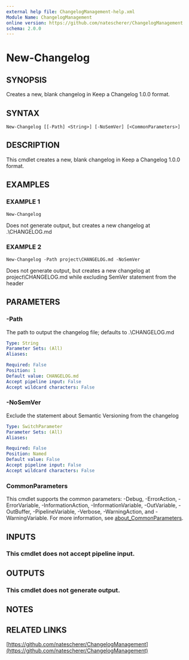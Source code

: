 ```yaml
---
external help file: ChangelogManagement-help.xml
Module Name: ChangelogManagement
online version: https://github.com/natescherer/ChangelogManagement
schema: 2.0.0
---
```


# New-Changelog

## SYNOPSIS
Creates a new, blank changelog in Keep a Changelog 1.0.0 format.

## SYNTAX

```
New-Changelog [[-Path] <String>] [-NoSemVer] [<CommonParameters>]
```

## DESCRIPTION
This cmdlet creates a new, blank changelog in Keep a Changelog 1.0.0 format.

## EXAMPLES

### EXAMPLE 1
```
New-Changelog
```

Does not generate output, but creates a new changelog at .\CHANGELOG.md

### EXAMPLE 2
```
New-Changelog -Path project\CHANGELOG.md -NoSemVer
```

Does not generate output, but creates a new changelog at project\CHANGELOG.md while excluding SemVer statement from the header

## PARAMETERS

### -Path
The path to output the changelog file; defaults to .\CHANGELOG.md

```yaml
Type: String
Parameter Sets: (All)
Aliases:

Required: False
Position: 1
Default value: CHANGELOG.md
Accept pipeline input: False
Accept wildcard characters: False
```

### -NoSemVer
Exclude the statement about Semantic Versioning from the changelog

```yaml
Type: SwitchParameter
Parameter Sets: (All)
Aliases:

Required: False
Position: Named
Default value: False
Accept pipeline input: False
Accept wildcard characters: False
```

### CommonParameters
This cmdlet supports the common parameters: -Debug, -ErrorAction, -ErrorVariable, -InformationAction, -InformationVariable, -OutVariable, -OutBuffer, -PipelineVariable, -Verbose, -WarningAction, and -WarningVariable. For more information, see [about_CommonParameters](http://go.microsoft.com/fwlink/?LinkID=113216).

## INPUTS

### This cmdlet does not accept pipeline input.
## OUTPUTS

### This cmdlet does not generate output.
## NOTES

## RELATED LINKS

[https://github.com/natescherer/ChangelogManagement](https://github.com/natescherer/ChangelogManagement)

